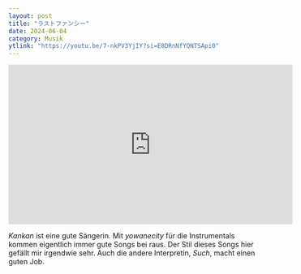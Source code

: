 ```yaml
---
layout: post
title: "ラストファンシー"
date: 2024-06-04
category: Musik
ytlink: "https://youtu.be/7-nkPV3YjIY?si=E8DRnNfYQNTSApi0"
---
```


<iframe width="560" height="315" src="https://www.youtube.com/embed/7-nkPV3YjIY?si=nCympr-rXrVMiv3V&amp;controls=0" title="YouTube video player" frameborder="0" allow="accelerometer; autoplay; clipboard-write; encrypted-media; gyroscope; picture-in-picture; web-share" referrerpolicy="strict-origin-when-cross-origin" allowfullscreen></iframe>

_Kankan_ ist eine gute Sängerin. Mit _yowanecity_ für die Instrumentals kommen eigentlich immer gute Songs bei raus. Der
Stil dieses Songs hier gefällt mir irgendwie sehr. Auch die andere Interpretin, _Such_, macht einen guten Job.  